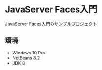# JavaServer Faces入門
[JavaServer Faces入門](http://dream.mods.jp/wp/)のサンプルプロジェクト

## 環境
* Windows 10 Pro
* NetBeans 8.2
* JDK 8
